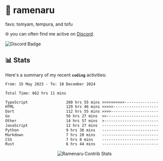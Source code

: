 # 🍜 ramenaru
favs: tomyam, tempura, and tofu

🌐 you can often find me active on [Discord](https://discordapp.com/users/503291004200157185).

![Discord Badge](https://dcbadge.vercel.app/api/shield/503291004200157185)

## 📊 Stats

Here's a summary of my recent **`coding`** activities:

<!--START_SECTION:waka-->

```txt
From: 15 May 2023 - To: 10 December 2024

Total Time: 662 hrs 11 mins

TypeScript                 260 hrs 55 mins >>>>>>>>>>---------------   39.40 %
HTML                       129 hrs 46 mins >>>>>--------------------   19.60 %
Dart                       112 hrs 55 mins >>>>---------------------   17.05 %
Go                         56 hrs 27 mins  >>-----------------------   08.53 %
Other                      14 hrs 57 mins  >------------------------   02.26 %
JavaScript                 12 hrs 27 mins  -------------------------   01.88 %
Python                     9 hrs 36 mins   -------------------------   01.45 %
Markdown                   7 hrs 20 mins   -------------------------   01.11 %
CSS                        7 hrs 8 mins    -------------------------   01.08 %
Rust                       6 hrs 44 mins   -------------------------   01.02 %
```

<!--END_SECTION:waka-->

<div style="text-align: center;">
   <img align="center" src="https://github-readme-streak-stats.herokuapp.com/?user=Ramenaru&theme=dark&card_width=520" alt="Ramenaru Contrib Stats" />
</div>


